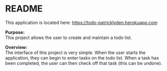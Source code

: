 # README

This application is located here: https://todo-patricklyden.herokuapp.com

**Purpose:**<br>
This project allows the user to create and maintain a todo list.

**Overview:**<br>
The interface of this project is very simple.  When the user starts the application, they can begin to enter tasks on the todo list.  When a task has been completed, the user can then check off that task (this can be undone).
